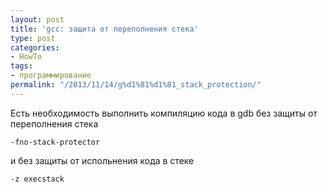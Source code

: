 ```yaml
---
layout: post
title: 'gcc: защита от переполнения стека'
type: post
categories:
- HowTo
tags:
- программирование
permalink: "/2013/11/14/g%d1%81%d1%81_stack_protection/"
---
```

Есть необходимость выполнить компиляцию кода в gdb без защиты от переполнения стека

```
-fno-stack-protector
```

и без защиты от испольнения кода в стеке

```
-z execstack
```
